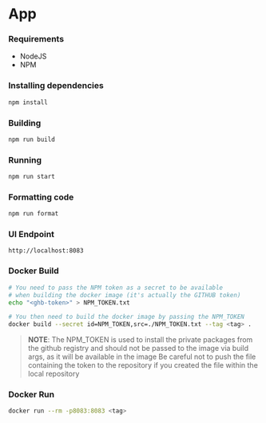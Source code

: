 # App

### Requirements
- NodeJS
- NPM

### Installing dependencies

```bash
npm install
```

### Building

```bash
npm run build
```

### Running

```bash
npm run start
```

### Formatting code

```bash
npm run format
```

### UI Endpoint

`http://localhost:8083`

### Docker Build

```bash
# You need to pass the NPM token as a secret to be available
# when building the docker image (it's actually the GITHUB token)
echo "<ghb-token>" > NPM_TOKEN.txt

# You then need to build the docker image by passing the NPM_TOKEN
docker build --secret id=NPM_TOKEN,src=./NPM_TOKEN.txt --tag <tag> .
```

> **NOTE**: The NPM_TOKEN is used to install the private packages from the github registry
> and should not be passed to the image via build args, as it will be available in the image
> Be careful not to push the file containing the token to the repository if you 
> created the file within the local repository

### Docker Run

```bash
docker run --rm -p8083:8083 <tag>
```
